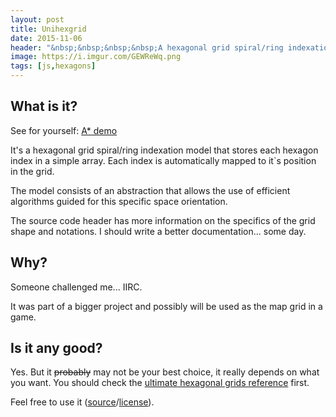 ```yaml
---
layout: post
title: Unihexgrid
date: 2015-11-06
header: "&nbsp;&nbsp;&nbsp;&nbsp;A hexagonal grid spiral/ring indexation model that stores each hexagon index in a simple array. Each index is automatically mapped to it`s position in the grid. The model consists of an abstraction that allows the use of efficient algorithms guided for this specific space orientation."
image: https://i.imgur.com/GEWReWq.png
tags: [js,hexagons]
---
```


## What is it?

See for yourself: [A* demo](https://pboueke.github.io/b/public/projects/hex/demos/AS/gridAS.html)

It's a hexagonal grid spiral/ring indexation model that stores each hexagon index in a simple array. Each index is automatically mapped to it`s position in the grid.

The model consists of an abstraction that allows the use of efficient algorithms guided for this specific space orientation.

The source code header has more information on the specifics of the grid shape and notations. I should write a better documentation... some day.

## Why?

Someone challenged me... IIRC.

It was part of a bigger project and possibly will be used as the map grid in a game.

## Is it any good?

Yes. But it <del>probably</del> may not be your best choice, it really depends on what you want. You should check the [ultimate hexagonal grids reference](http://www.redblobgames.com/grids/hexagons/) first.

Feel free to use it ([source](https://github.com/pboueke/b/blob/gh-pages/public/projects/hex/demos/AS/unihexgridAS.js)/[license](https://github.com/pboueke/b/blob/gh-pages/public/projects/hex/demos/AS/LICENSE.txt)).
